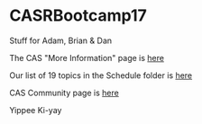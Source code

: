 # CASRBootcamp17

Stuff for Adam, Brian & Dan

The CAS "More Information" page is [here](http://www.casact.org/education/las/2017/index.cfm?fa=practitioner_bootcamp)

Our list of 19 topics in the Schedule folder is [here](https://github.com/chiefmurph/CASRBootcamp17/blob/master/Schedule/README.md)

CAS Community page is [here](http://community.casact.org/p/co/ly/gid=291)

Yippee Ki-yay
